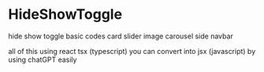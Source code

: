 # HideShowToggle

hide show toggle basic codes 
card slider
image carousel
side navbar

all of this using react tsx (typescript) you can convert into jsx (javascript) by using chatGPT easily
